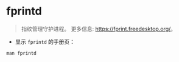 # fprintd

> 指纹管理守护进程。
> 更多信息: <https://fprint.freedesktop.org/>。

- 显示 `fprintd` 的手册页：

`man fprintd`